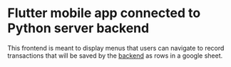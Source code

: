 # Flutter mobile app connected to Python server backend

This frontend is meant to display menus that users can navigate to record transactions that will be saved by the [backend]() as rows in a google sheet.
